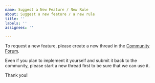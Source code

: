 ```yaml
---
name: Suggest a New Feature / New Rule
about: Suggest a new feature / a new rule
title: ''
labels: ''
assignees: ''

---
```


To request a new feature, please create a new thread in the [Community Forum](https://community.sonarsource.com/).

Even if you plan to implement it yourself and submit it back to the community, please start a new thread first to be sure that we can use it.

Thank you!
